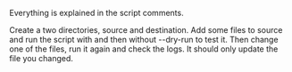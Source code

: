 Everything is explained in the script comments.

Create a two directories, source and destination. Add some files to source and
run the script with and then without --dry-run to test it. Then change one of
the files, run it again and check the logs. It should only update the file you
changed.
